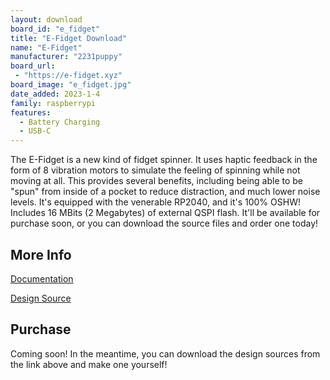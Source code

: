 ```yaml
---
layout: download
board_id: "e_fidget"
title: "E-Fidget Download"
name: "E-Fidget"
manufacturer: "2231puppy"
board_url:
 - "https://e-fidget.xyz"
board_image: "e_fidget.jpg"
date_added: 2023-1-4
family: raspberrypi
features:
  - Battery Charging
  - USB-C
---
```


The E-Fidget is a new kind of fidget spinner. It uses haptic feedback in the form of 8 vibration
motors to simulate the feeling of spinning while not moving at all. This provides several benefits,
including being able to be "spun" from inside of a pocket to reduce distraction, and much lower noise levels.
It's equipped with the venerable RP2040, and it's 100% OSHW! Includes 16 MBits (2 Megabytes) of external QSPI flash.
It'll be available for purchase soon, or you can download the source files and order one today!

## More Info

[Documentation](https://e-fidget.xyz)

[Design Source](https://github.com/2231puppy/E-Fidget)

## Purchase

Coming soon! In the meantime, you can download the design sources from the link above and make one yourself!
